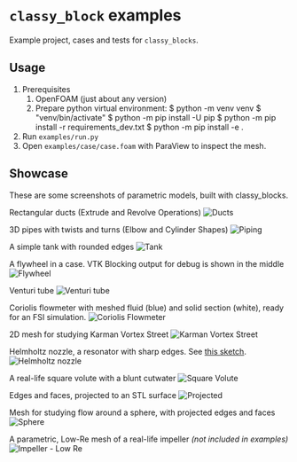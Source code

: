 # `classy_block` examples
Example project, cases and tests for `classy_blocks`.

## Usage
1. Prerequisites
    1. OpenFOAM (just about any version)
    2. Prepare python virtual environment:
        $ python -m venv venv
        $ "venv/bin/activate"
        $ python -m pip install -U pip
        $ python -m pip install -r requirements_dev.txt
        $ python -m pip install -e .
2. Run `examples/run.py`
3. Open `examples/case/case.foam` with ParaView to inspect the mesh.

## Showcase
These are some screenshots of parametric models, built with classy_blocks.

Rectangular ducts (Extrude and Revolve Operations)
![Ducts](showcase/elbows.png "Ducts")

3D pipes with twists and turns (Elbow and Cylinder Shapes)
![Piping](showcase/piping.png "Piping")

A simple tank with rounded edges
![Tank](showcase/tank.png "Tank")

A flywheel in a case. VTK Blocking output for debug is shown in the middle
![Flywheel](showcase/flywheel.png "Flywheel")

Venturi tube
![Venturi tube](showcase/venturi_tube.png "Venturi tube")

Coriolis flowmeter with meshed fluid (blue) and solid section (white), ready for an FSI simulation.
![Coriolis Flowmeter](showcase/coriolis_flowmeter.png "Coriolis Flowmeter")

2D mesh for studying Karman Vortex Street
![Karman Vortex Street](showcase/karman.png "Karman vortex street")

Helmholtz nozzle, a resonator with sharp edges. See [this sketch](https://www.researchgate.net/figure/Schematic-diagram-of-a-Helmholtz-oscillator-and-its-operating-principles_fig6_305275686).
![Helmholtz nozzle](showcase/resonator.png "Helmholtz resonator")

A real-life square volute with a blunt cutwater
![Square Volute](showcase/volute_square.png "Square Volute")

Edges and faces, projected to an STL surface
![Projected](showcase/projected.png "Projected edges and faces")

Mesh for studying flow around a sphere, with projected edges and faces
![Sphere](showcase/sphere.png "Flow around a sphere")

A parametric, Low-Re mesh of a real-life impeller *(not included in examples)*
![Impeller - Low Re](showcase/impeller_full.png "Low-Re Impeller")
